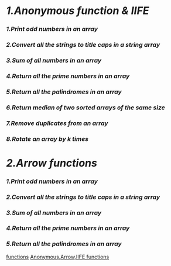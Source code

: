 
# **_1.Anonymous function & IIFE_**

### **_1.Print odd numbers in an array_**
### **_2.Convert all the strings to title caps in a string array_**
### **_3.Sum of all numbers in an array_**
### **_4.Return all the prime numbers in an array_**
### **_5.Return all the palindromes in an array_**
### **_6.Return median of two sorted arrays of the same size_**
### **_7.Remove duplicates from an array_**
### **_8.Rotate an array by k times_**


# **_2.Arrow functions_**

### **_1.Print odd numbers in an array_**
### **_2.Convert all the strings to title caps in a string array_**
### **_3.Sum of all numbers in an array_**
### **_4.Return all the prime numbers in an array_**
### **_5.Return all the palindromes in an array_**


[functions](index.html)
[Anonymous,Arrow,IIFE functions](script.js)

